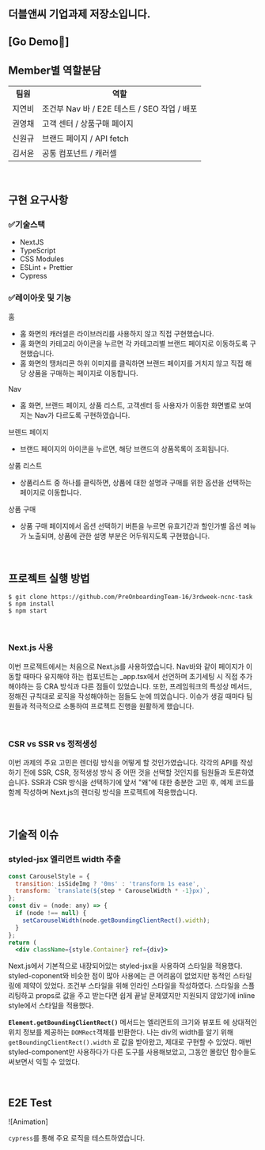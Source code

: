 ## 더블앤씨 기업과제 저장소입니다.

## [Go Demo🚀]

## Member별 역할분담

<table>
<tr>
<td align="center"><b>팀원<b></td>
<td align="center"><b>역할</b></td>
</tr>
<tr>
<td>지연비</td>
<td style="fontsize=16"> 조건부 Nav 바 / E2E 테스트 / SEO 작업 / 배포 </td>
</tr>
<tr>
<td>권영채</td>
<td>고객 센터 / 상품구매 페이지 </td>
</tr>
<tr>
<td>신원규</td>
<td>브랜드 페이지 / API fetch </td>
</tr>
<tr>
<td>김서윤</td>
<td>공통 컴포넌트 / 캐러셀  </td>
</tr>

</table>

<br/>

## 구현 요구사항

### ✅기술스택

- NextJS
- TypeScript
- CSS Modules
- ESLint + Prettier
- Cypress

### ✅레이아웃 및 기능

홈

- 홈 화면의 캐러셀은 라이브러리를 사용하지 않고 직접 구현했습니다.
- 홈 화면의 카테고리 아이콘을 누르면 각 카테고리별 브랜드 페이지로 이동하도록 구현했습니다.
- 홈 화면의 땡처리콘 하위 이미지를 클릭하면 브랜드 페이지를 거치지 않고 직접 해당 상품을 구매하는 페이지로 이동합니다.

Nav

- 홈 화면, 브랜드 페이지, 상품 리스트, 고객센터 등 사용자가 이동한 화면별로 보여지는 Nav가 다르도록 구현하였습니다.

브렌드 페이지

- 브랜드 페이지의 아이콘을 누르면, 해당 브랜드의 상품목록이 조회됩니다.

상품 리스트

- 상품리스트 중 하나를 클릭하면, 상품에 대한 설명과 구매를 위한 옵션을 선택하는 페이지로 이동합니다.

상품 구매

- 상품 구매 페이지에서 옵션 선택하기 버튼을 누르면 유효기간과 할인가별 옵션 메뉴가 노출되며, 상품에 관한 설명 부분은 어두워지도록 구현했습니다.

<br/>

## 프로젝트 실행 방법

```
$ git clone https://github.com/PreOnboardingTeam-16/3rdweek-ncnc-task
$ npm install
$ npm start
```

<br/>

### Next.js 사용

이번 프로젝트에서는 처음으로 Next.js를 사용하였습니다. Nav바와 같이 페이지가 이동할 때마다 유지해야 하는 컴포넌트는 \_app.tsx에서 선언하며 초기세팅 시 직접 추가해야하는 등 CRA 방식과 다른 점들이 있었습니다. 또한, 프레임워크의 특성상 메서드, 정해진 규칙대로 로직을 작성해야하는 점들도 눈에 띄었습니다. 이슈가 생길 때마다 팀원들과 적극적으로 소통하여 프로젝트 진행을 원활하게 했습니다.

<br/>

### CSR vs SSR vs 정적생성

이번 과제의 주요 고민은 렌더링 방식을 어떻게 할 것인가였습니다. 각각의 API를 작성하기 전에 SSR, CSR, 정적생성 방식 중 어떤 것을 선택할 것인지를 팀원들과 토론하였습니다. SSR과 CSR 방식을 선택하기에 앞서 "왜"에 대한 충분한 고민 후, 예제 코드를 함께 작성하며 Next.js의 렌더링 방식을 프로젝트에 적용했습니다.

<br/>

## 기술적 이슈

### styled-jsx 엘리먼트 width 추출

```jsx
const CarouselStyle = {
  transition: isSideImg ? '0ms' : 'transform 1s ease',
  transform: `translate(${step * CarouselWidth * -1}px)`,
};
const div = (node: any) => {
  if (node !== null) {
    setCarouselWidth(node.getBoundingClientRect().width);
  }
};
return (
  <div className={style.Container} ref={div}>
```

Next.js에서 기본적으로 내장되어있는 styled-jsx을 사용하여 스타일을 적용했다. styled-coponent와 비슷한 점이 많아 사용에는 큰 어려움이 없었지만 동적인 스타일링에 제약이 있었다. 조건부 스타일을 위해 인라인 스타일을 작성하였다. 스타일을 스플리팅하고 props로 값을 주고 받는다면 쉽게 끝날 문제였지만 지원되지 않았기에 inline style에서 스타일을 적용했다.

**`Element.getBoundingClientRect()`** 메서드는 엘리먼트의 크기와 뷰포트
에 상대적인 위치 정보를 제공하는 `DOMRect`객체를 반환한다. 나는 div의 width를 알기 위해 `getBoundingClientRect().width` 로 값을 받아왔고, 제대로 구현할 수 있었다. 매번 styled-component만 사용하다가 다른 도구를 사용해보았고, 그동안 몰랐던 함수들도 써보면서 익힐 수 있었다.

<br/>

## E2E Test

![Animation]

`cypress`를 통해 주요 로직을 테스트하였습니다.

```

```
